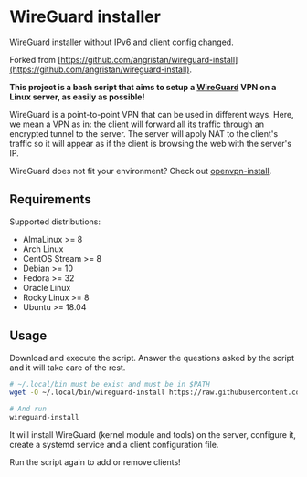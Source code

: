 # WireGuard installer

WireGuard installer without IPv6 and client config changed.

Forked from [https://github.com/angristan/wireguard-install](https://github.com/angristan/wireguard-install).

**This project is a bash script that aims to setup a [WireGuard](https://www.wireguard.com/) VPN on a Linux server, as easily as possible!**

WireGuard is a point-to-point VPN that can be used in different ways. Here, we mean a VPN as in: the client will forward all its traffic through an encrypted tunnel to the server.
The server will apply NAT to the client's traffic so it will appear as if the client is browsing the web with the server's IP.

WireGuard does not fit your environment? Check out [openvpn-install](https://github.com/angristan/openvpn-install).

## Requirements

Supported distributions:

- AlmaLinux >= 8
- Arch Linux
- CentOS Stream >= 8
- Debian >= 10
- Fedora >= 32
- Oracle Linux
- Rocky Linux >= 8
- Ubuntu >= 18.04

## Usage

Download and execute the script. Answer the questions asked by the script and it will take care of the rest.

```bash
# ~/.local/bin must be exist and must be in $PATH
wget -O ~/.local/bin/wireguard-install https://raw.githubusercontent.com/The220th/wireguard-install/master/wireguard-install.sh && chmod u+x ~/.local/bin/wireguard-install

# And run
wireguard-install
```

It will install WireGuard (kernel module and tools) on the server, configure it, create a systemd service and a client configuration file.

Run the script again to add or remove clients!
